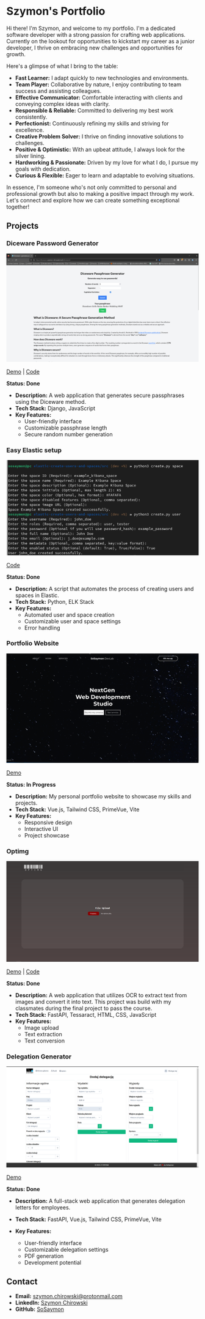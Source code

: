 # Szymon's Portfolio

Hi there! I'm Szymon, and welcome to my portfolio. I'm a dedicated software developer with a strong passion for crafting web applications. Currently on the lookout for opportunities to kickstart my career as a junior developer, I thrive on embracing new challenges and opportunities for growth.

Here's a glimpse of what I bring to the table:

- **Fast Learner:** I adapt quickly to new technologies and environments.
- **Team Player:** Collaborative by nature, I enjoy contributing to team success and assisting colleagues.
- **Effective Communicator:** Comfortable interacting with clients and conveying complex ideas with clarity.
- **Responsible & Reliable:** Committed to delivering my best work consistently.
- **Perfectionist:** Continuously refining my skills and striving for excellence.
- **Creative Problem Solver:** I thrive on finding innovative solutions to challenges.
- **Positive & Optimistic:** With an upbeat attitude, I always look for the silver lining.
- **Hardworking & Passionate:** Driven by my love for what I do, I pursue my goals with dedication.
- **Curious & Flexible:** Eager to learn and adaptable to evolving situations.

In essence, I'm someone who's not only committed to personal and professional growth but also to making a positive impact through my work. Let's connect and explore how we can create something exceptional together!

## Projects

### Diceware Password Generator

![Diceware Password Generator](assets/diceware_screenshot.png)

[Demo](none) | [Code](https://github.com/SoSaymon/diceware_django)

**Status: Done**

- **Description:** A web application that generates secure passphrases using the Diceware method.
- **Tech Stack:** Django, JavaScript
- **Key Features:** 
  - User-friendly interface
  - Customizable passphrase length
  - Secure random number generation

### Easy Elastic setup

![Easy Elastic setup](assets/elastic_screenshot.png)

[Code](https://github.com/SoSaymon/elastic-create-users-and-spaces)

**Status: Done**

- **Description:** A script that automates the process of creating users and spaces in Elastic.
- **Tech Stack:** Python, ELK Stack
- **Key Features:** 
  - Automated user and space creation
  - Customizable user and space settings
  - Error handling

### Portfolio Website

![Portfolio Website](assets/portfolio_screenshot.png)

[Demo](none)

**Status: In Progress**

- **Description:** My personal portfolio website to showcase my skills and projects.
- **Tech Stack:** Vue.js, Tailwind CSS, PrimeVue, Vite
- **Key Features:** 
  - Responsive design
  - Interactive UI
  - Project showcase

### Optimg

![Optimg](assets/optimg_screenshot.png)

[Demo](http://app.airevista.studio/) | [Code](https://github.com/SoSaymon/optimg)

**Status: Done**

- **Description:** A web application that utilizes OCR to extract text from images and convert it into text. This project was build with my classmates during the final project to pass the course.
- **Tech Stack:** FastAPI, Tessaract, HTML, CSS, JavaScript
- **Key Features:** 
  - Image upload
  - Text extraction
  - Text conversion

### Delegation Generator

![Delegation Generator](assets/delegation_screenshot.png) 

[Demo](none)

**Status: Done**

- **Description:** A full-stack web application that generates delegation letters for employees.

- **Tech Stack:** FastAPI, Vue.js, Tailwind CSS, PrimeVue, Vite
- **Key Features:** 
  - User-friendly interface
  - Customizable delegation settings
  - PDF generation
  - Development potential

## Contact

- **Email:** [szymon.chirowski@protonmail.com](mailto:szymon.chirowski@protonmail.com)
- **LinkedIn:** [Szymon Chirowski](https://www.linkedin.com/in/szymon-chirowski/)
- **GitHub:** [SoSaymon](https://github.com/SoSaymon)
